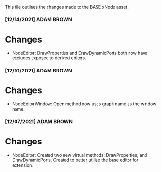 This file outlines the changes made to the BASE xNode asset.

### [12/14/2021] ADAM BROWN ###

# Changes
- NodeEditor: DrawProperties and DrawDynamicPorts both now have excludes exposed to derived editors.

### [12/10/2021] ADAM BROWN ###

# Changes
- NodeEditorWindow: Open method now uses graph name as the window name.

### [12/07/2021] ADAM BROWN ###

# Changes
- NodeEditor: Created two new virtual methods: DrawProperties, and DrawDynamicPorts. Created to better utilize the base editor for extension.